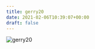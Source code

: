 ```yaml
---
title: gerry20
date: 2021-02-06T10:39:07+00:00
draft: false
---
```


![gerry20](/images/1994%20gerry.JPG)

